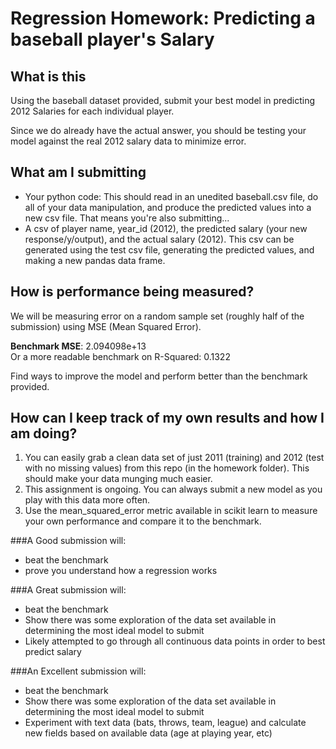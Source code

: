 # Regression Homework: Predicting a baseball player's Salary


## What is this
Using the baseball dataset provided, submit your best model in predicting 2012 Salaries for each individual player.

Since we do already have the actual answer, you should be testing your model against the real 2012 salary data to minimize error.


## What am I submitting

* Your python code: This should read in an unedited baseball.csv file, do all of your data manipulation, and produce the predicted values into a new csv file. That means you're also submitting...
* A csv of player name, year_id (2012), the predicted salary (your new response/y/output), and the actual salary (2012). This csv can be generated using the test csv file, generating the predicted values, and making a new pandas data frame.

## How is performance being measured?

We will be measuring error on a random sample set (roughly half of the submission) using MSE (Mean Squared Error). 

**Benchmark MSE**: 2.094098e+13<br />
Or a more readable benchmark on R-Squared: 0.1322

Find ways to improve the model and perform better than the benchmark provided.

## How can I keep track of my own results and how I am doing?

1. You can easily grab a clean data set of just 2011 (training) and 2012 (test with no missing values) from this repo (in the homework folder). This should make your data munging much easier.
1. This assignment is ongoing. You can always submit a new model as you play with this data more often.
2. Use the mean_squared_error metric available in scikit learn to measure your own performance and compare it to the benchmark.


###A Good submission will:
* beat the benchmark
* prove you understand how a regression works

###A Great submission will:
* beat the benchmark
* Show there was some exploration of the data set available in determining the most ideal model to submit
* Likely attempted to go through all continuous data points in order to best predict salary

###An Excellent submission will:
* beat the benchmark
* Show there was some exploration of the data set available in determining the most ideal model to submit
* Experiment with text data (bats, throws, team, league) and calculate new fields based on available data (age at playing year, etc)